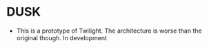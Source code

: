# DUSK
- This is a prototype of Twilight. The architecture is worse than the original though. In development
